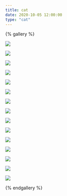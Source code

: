 ```yaml
---
title: cat
date: 2020-10-05 12:00:00
type: "cat"
---
```


{% gallery %}

![](https://gitee.com/lu-dingtao/drawing-bed/raw/master/Icon/mmzz.jpg)

![](https://gitee.com/lu-dingtao/drawing-bed/raw/master/Gallery/cat/IMG_1102.JPG)

![](https://gitee.com/lu-dingtao/drawing-bed/raw/master/Gallery/cat/IMG_1093.JPG)

![](https://gitee.com/lu-dingtao/drawing-bed/raw/master/Gallery/cat/IMG_1167.JPG)

![](https://gitee.com/lu-dingtao/drawing-bed/raw/master/Gallery/cat/IMG_1186.JPG)

![](https://gitee.com/lu-dingtao/drawing-bed/raw/master/Gallery/cat/IMG_1092.JPG)

![](https://gitee.com/lu-dingtao/drawing-bed/raw/master/Gallery/cat/IMG_1071.JPG)

![](https://gitee.com/lu-dingtao/drawing-bed/raw/master/Gallery/cat/IMG_1069.JPG)

![](https://gitee.com/lu-dingtao/drawing-bed/raw/master/Gallery/cat/IMG_1058.JPG)

![](https://gitee.com/lu-dingtao/drawing-bed/raw/master/Gallery/cat/IMG_1049.JPG)

![](https://gitee.com/lu-dingtao/drawing-bed/raw/master/Gallery/cat/IMG_0966.JPG)

![](https://gitee.com/lu-dingtao/drawing-bed/raw/master/Gallery/cat/IMG_0961.JPG)

![](https://gitee.com/lu-dingtao/drawing-bed/raw/master/Gallery/cat/d050c88524ef523b5a822cf5b08375bb.JPG)

![](https://gitee.com/lu-dingtao/drawing-bed/raw/master/Gallery/cat/c7146474f86d88fd9429f099231459dd.JPG)

![](https://gitee.com/lu-dingtao/drawing-bed/raw/master/Gallery/cat/d4499911af955538a4782be20b6b4f44.JPG)



{% endgallery %}
